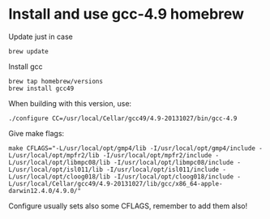 Install and use gcc-4.9 homebrew
================================

Update just in case

    brew update

Install gcc

    brew tap homebrew/versions
    brew install gcc49


When building with this version, use:

    ./configure CC=/usr/local/Cellar/gcc49/4.9-20131027/bin/gcc-4.9

Give make flags:

    make CFLAGS="-L/usr/local/opt/gmp4/lib -I/usr/local/opt/gmp4/include -L/usr/local/opt/mpfr2/lib -I/usr/local/opt/mpfr2/include -L/usr/local/opt/libmpc08/lib -I/usr/local/opt/libmpc08/include -L/usr/local/opt/isl011/lib -I/usr/local/opt/isl011/include -L/usr/local/opt/cloog018/lib -I/usr/local/opt/cloog018/include -L/usr/local/Cellar/gcc49/4.9-20131027/lib/gcc/x86_64-apple-darwin12.4.0/4.9.0/"

Configure usually sets also some CFLAGS, remember to add them also!
